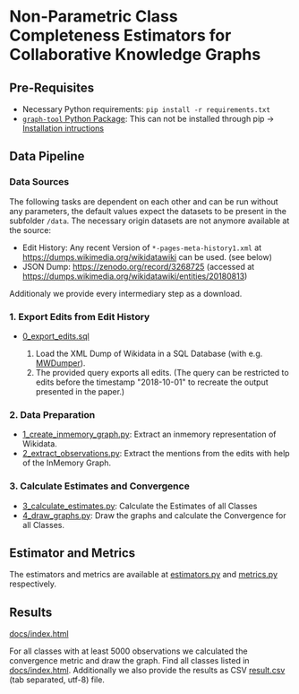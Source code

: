 # Non-Parametric Class Completeness Estimators for Collaborative Knowledge Graphs

## Pre-Requisites

* Necessary Python requirements: `pip install -r requirements.txt`
* [`graph-tool` Python Package](https://graph-tool.skewed.de/): This can not be installed through pip -> [Installation intructions](https://git.skewed.de/count0/graph-tool/wikis/installation-instructions)

## Data Pipeline

### Data Sources
The following tasks are dependent on each other and can be run without any parameters, the default values expect the datasets to be present in the subfolder `/data`. The necessary origin datasets are not anymore available at the source:

- Edit History: Any recent Version of `*-pages-meta-history1.xml` at https://dumps.wikimedia.org/wikidatawiki can be used. (see below) 
- JSON Dump: https://zenodo.org/record/3268725 (accessed at https://dumps.wikimedia.org/wikidatawiki/entities/20180813)

Additionaly we provide every intermediary step as a download.

### 1. Export Edits from Edit History

* [0_export_edits.sql](0_export_edits.sql)

    1. Load the XML Dump of Wikidata in a SQL Database (with e.g. [MWDumper](https://www.mediawiki.org/wiki/Manual:MWDumper)).
    2. The provided query exports all edits. (The query can be restricted to edits before the timestamp "2018-10-01" to recreate the output presented in the paper.) 

### 2. Data Preparation

* [1_create_inmemory_graph.py](1_create_inmemory_graph.py): Extract an inmemory representation of Wikidata.
* [2_extract_observations.py](2_extract_observations.py): Extract the mentions from the edits with help of the InMemory Graph.

### 3. Calculate Estimates and Convergence

* [3_calculate_estimates.py](3_calculate_estimates.py): Calculate the Estimates of all Classes
* [4_draw_graphs.py](4_draw_graphs.py): Draw the graphs and calculate the Convergence for all Classes.

## Estimator and Metrics

The estimators and metrics are available at [estimators.py](estimators.py) and [metrics.py](metrics.py) respectively.

## Results

[docs/index.html](docs/index.html)

For all classes with at least 5000 observations we calculated the convergence metric and draw the graph. Find all classes listed in [docs/index.html](docs/index.html). Additionally we also provide the results as CSV [result.csv](results.csv) (tab separated, utf-8) file.


